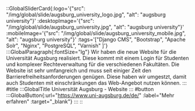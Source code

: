 ::GlobalSliderCard{:logo='{"src": "/img/global/slide/augsburg_university_logo.jpg", "alt": "augsburg university"}' :desktopImage='{"src": "/img/global/slide/augsburg_university.jpg", "alt": "augsburg university"}' :mobileImage='{"src": "/img/global/slide/augsburg_university_mobile.jpg", "alt": "augsburg university"}' :tags='["Django CMS", "Bootstrap", "Apache Solr", "Nginx", "PostgreSQL", "Varnish" ]'}
:::GlobalParagraph{:fontSize="lg"}
Wir haben die neue Website für die Universität Augsburg realisiert. Diese kommt mit einem Login für Studenten und komplexer Rechteverwaltung für die verschiedenen Fakultäten. Die Website ist sehr umfangreich und muss seit einiger Zeit den Barrierefreiheitsanforderungen genügen. Diese haben wir umgestzt, damit auch Studenten mit einschränkungen das Web-Angebot nutzen können.
:::
#title
:::GlobalTitle
Universität Augsburg - Website
:::
#button
:::GlobalButton{:url="https://www.uni-augsburg.de/de/" :label="Mehr erfahren" :target="_blank"}
:::
::